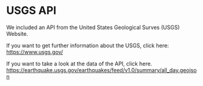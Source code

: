 # USGS API
We included an API from the United States Geological Surves (USGS) Website.

If you want to get further information about the USGS, click here:
https://www.usgs.gov/

If you want to take a look at the data of the API, click here.
https://earthquake.usgs.gov/earthquakes/feed/v1.0/summary/all_day.geojson
